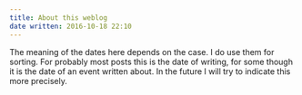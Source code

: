```yaml
---
title: About this weblog
date written: 2016-10-18 22:10
---
```


The meaning of the dates here depends on the case.
I do use them for sorting.
For probably most posts this is the date of writing,
for some though it is the date of an event written about.
In the future I will try to indicate this more precisely.

